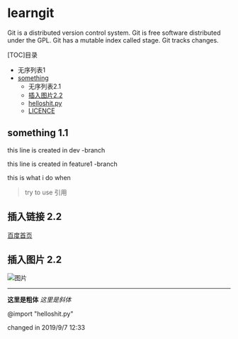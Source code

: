 # learngit

Git is a distributed version control system.
Git is free software distributed under the GPL.
Git has a mutable index called stage.
Git tracks changes.


[TOC]目录

* 无序列表1
* [something](#something-11) 
    * 无序列表2.1
    * [插入图片2.2](#插入图片-22)
    * [helloshit.py](helloshit.py)
    * [LICENCE](LICENCE)

## something 1.1

this line is created in dev -branch 

this line is created in feature1 -branch

this is what i do when

>try to use  引用

## 插入链接 2.2
[百度首页](http://baidu.com)
## 插入图片 2.2
![图片](https://timgsa.baidu.com/timg?image&quality=80&size=b9999_10000&sec=1567837439373&di=4484a42f2367c0c6ee4b96ad900fd2a1&imgtype=0&src=http%3A%2F%2Fwx2.sinaimg.cn%2Flarge%2F77111fbdgy1fxlkd0ykohj20ly0cc196.jpg)

***

**这里是粗体**
*这里是斜体*

@import "helloshit.py"


changed in 2019/9/7 12:33